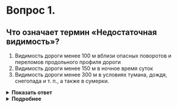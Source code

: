 # Вопрос 1.

## Что означает термин «Недостаточная видимость»?

1. Видимость дороги менее 100 м вблизи опасных поворотов и переломов продольного профиля дороги
2. Видимость дороги менее 150 м в ночное время суток
3. Видимость дороги менее 300 м в условиях тумана, дождя, снегопада и т. п., а также в сумерки.

<details>
<summary><b>Показать ответ</b></summary>
Правильный ответ: 3
</details>
<details>
<summary><b>Подробнее</b></summary>
«Недостаточная видимость» - видимость дороги менее 300м в условиях тумана, дождя, снегопада и тому подобного, а также в сумерки.
Пункт 1.2 термин «Недостаточная видимость».
</details>